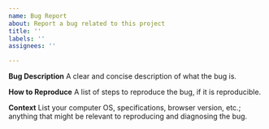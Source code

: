 ```yaml
---
name: Bug Report
about: Report a bug related to this project
title: ''
labels: ''
assignees: ''

---
```


**Bug Description**
A clear and concise description of what the bug is.

**How to Reproduce**
A list of steps to reproduce the bug, if it is reproducible. 

**Context**
List your computer OS, specifications, browser version, etc.; anything that might be relevant to reproducing and diagnosing the bug.
